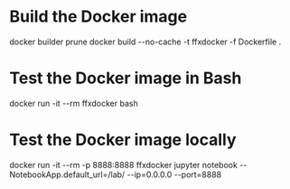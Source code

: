 # Build the Docker image
docker builder prune 
docker build --no-cache -t ffxdocker -f Dockerfile .

# Test the Docker image in Bash
docker run -it --rm ffxdocker bash

# Test the Docker image locally
docker run -it --rm -p 8888:8888 ffxdocker jupyter notebook --NotebookApp.default_url=/lab/ --ip=0.0.0.0 --port=8888
